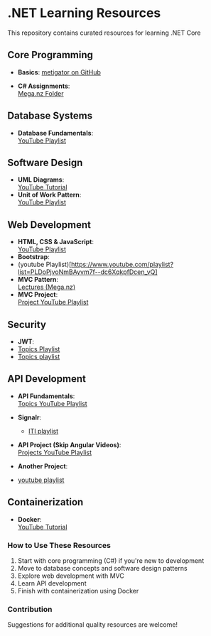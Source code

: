 # .NET Learning Resources

This repository contains curated resources for learning .NET Core

## Core Programming
- **Basics**:
   [metigator on GitHub](https://github.com/metigator/Roadmap)

- **C# Assignments**:  
  [Mega.nz Folder](https://mega.nz/folder/vVBUkKTL#Eb7lSZCiEr2cnpElH76A9Q/folder/aUREGLLC)

## Database Systems
- **Database Fundamentals**:  
  [YouTube Playlist](https://www.youtube.com/playlist?list=PL1DUmTEdeA6J6oDLTveTt4Z7E6qEfFluE)

## Software Design
- **UML Diagrams**:  
  [YouTube Tutorial](https://www.youtube.com/watch?v=WnMQ8HlmeXc)
- **Unit of Work Pattern**:  
  [YouTube Playlist](https://www.youtube.com/playlist?list=PL62tSREI9C-e6nQ47brLj00iSGddiee73)

## Web Development
- **HTML, CSS & JavaScript**:  
  [YouTube Playlist](https://www.youtube.com/playlist?list=PLDoPjvoNmBAzhFD3niPAa1C1gXG4cs14J)
- **Bootstrap**:
- (youtube Playlist)[https://www.youtube.com/playlist?list=PLDoPjvoNmBAyvm7f--dc6XqkpfDcen_vQ]  
- **MVC Pattern**:  
  [Lectures (Mega.nz)](https://mega.nz/folder/vVBUkKTL#Eb7lSZCiEr2cnpElH76A9Q/folder/mMIwSZgQ)
- **MVC Project**:  
  [Project YouTube Playlist](https://www.youtube.com/playlist?list=PL82C6-O4XrHde_urqhKJHH-HTUfTK6siO)

## Security
- **JWT**:
 - [Topics Playlist]( https://www.youtube.com/playlist?list=PL62tSREI9C-foV0zXVpW_f0JNtTD6Wv2W)
 - [Topics playlist](https://www.youtube.com/playlist?list=PL62tSREI9C-eYNE1Pyw0yv1tETs5V8WGd)
## API Development
- **API Fundamentals**:  
  [Topics YouTube Playlist](https://www.youtube.com/playlist?list=PLcvTyQIWJ_ZpumOgCCify-wDY_G-Kx34a)
- **Signalr**:
  - [ITI playlist](https://www.youtube.com/playlist?list=PLesfn4TAj57WLtiWtHP1Xkel7WD6QHvpe)

- **API Project (Skip Angular Videos)**:  
  [Projects YouTube Playlist](https://www.youtube.com/watch?v=6oaOefxmegk&list=PLaR3RrvBxlc3c8NAtlAXRwx43ZdH8eBrQ)
- **Another Project**:
- [youtube playlist](https://www.youtube.com/playlist?list=PLjC4UKOOcfDQtElvsn1ZCAHatLtqDrTgQ)
## Containerization
- **Docker**:  
  [YouTube Tutorial](https://www.youtube.com/watch?v=PrusdhS2lmo)



### How to Use These Resources
1. Start with core programming (C#) if you're new to development
2. Move to database concepts and software design patterns
3. Explore web development with MVC
4. Learn API development
5. Finish with containerization using Docker

### Contribution
Suggestions for additional quality resources are welcome!
